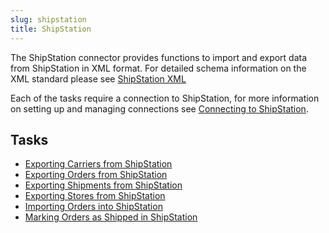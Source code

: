 ```yaml
---
slug: shipstation
title: ShipStation
---
```


The ShipStation connector provides functions to import and export data from ShipStation in XML format. For detailed schema information on the XML standard please see [ShipStation XML](/shipstation-xml)

Each of the tasks require a connection to ShipStation, for more information on setting up and managing connections see [Connecting to ShipStation](connecting-to-shipstation).

## Tasks
 * [Exporting Carriers from ShipStation](exporting-carriers-from-shipstation)
 * [Exporting Orders from ShipStation](exporting-orders-from-shipstation)
 * [Exporting Shipments from ShipStation](exporting-shipments-from-shipstation)
 * [Exporting Stores from ShipStation](exporting-stores-from-shipstation)
 * [Importing Orders into ShipStation](importing-orders-into-shipstation)
 * [Marking Orders as Shipped in ShipStation](marking-orders-as-shipped-in-shipstation)
